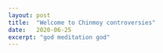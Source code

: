 ```yaml
---
layout: post
title:  "Welcome to Chinmoy controversies"
date:   2020-06-25
excerpt: "god meditation god"
---
```

